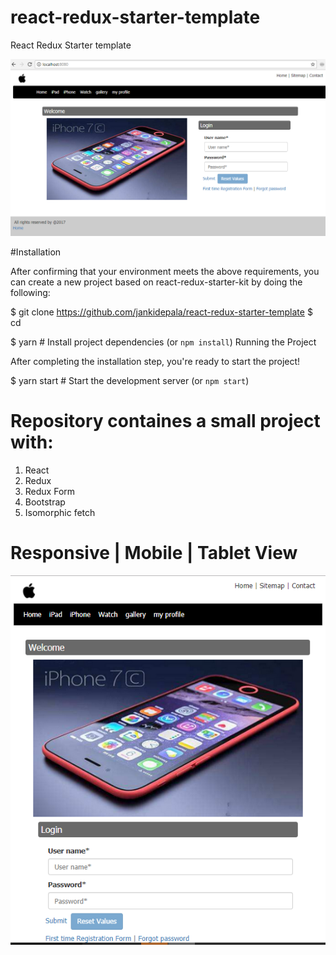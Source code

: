 # react-redux-starter-template
React Redux Starter template


![Picture](https://github.com/jankidepala/react-redux-starter-template/blob/master/media/h1.png)

#Installation

After confirming that your environment meets the above requirements, you can create a new project based on react-redux-starter-kit by doing the following:

$ git clone https://github.com/jankidepala/react-redux-starter-template <my-project-name>
$ cd <my-project-name>

$ yarn  # Install project dependencies (or `npm install`)
Running the Project

After completing the installation step, you're ready to start the project!

$ yarn start  # Start the development server (or `npm start`)
# Repository containes a small project with:
1. React
2. Redux
3. Redux Form
4. Bootstrap
5. Isomorphic fetch

# Responsive | Mobile | Tablet View
![Picture](https://github.com/jankidepala/react-redux-starter-template/blob/master/media/h2.png)
